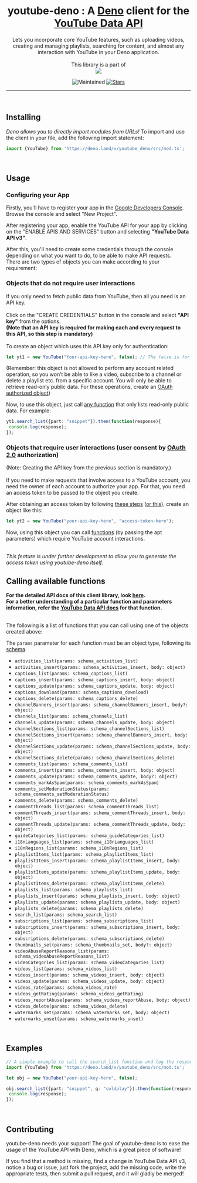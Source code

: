 <div align="center">

# youtube-deno : A [Deno](https://deno.land/) client for the [YouTube Data API](https://developers.google.com/youtube/v3/docs) 

Lets you incorporate core YouTube features, such as uploading videos, creating and managing playlists, searching for content, and almost any interaction with YouTube in your Deno application.
<br><br>
This library is a part of <br>
<a href="https://deno.land/x/">
<img src="https://cdn4.iconfinder.com/data/icons/logos-brands-5/24/deno-64.png">
</a>

![Maintained](https://img.shields.io/maintenance/yes/2020?style=for-the-badge&logo=github)
[![Stars](https://img.shields.io/github/stars/akshgpt7/youtube-deno?style=for-the-badge&logo=reverbnation)](hhttps://github.com/akshgpt7/youtube-deno/stargazers)

</div>

---
<br>

## Installing
*Deno allows you to directly import modules from URLs!*
To import and use the client in your file, add the following import statement:
```ts
import {YouTube} from 'https://deno.land/x/youtube_deno/src/mod.ts';
```
<br>

## Usage

### Configuring your App
Firstly, you'll have to register your app in the [Google Developers Console](https://console.developers.google.com/apis/dashboard).<br>
 Browse the console and select "New Project".<br>
 
After registering your app, enable the YouTube API for your app by clicking on the "ENABLE APIS AND SERVICES" button and selecting **"YouTube Data API v3"**.<br>
 
After this, you'll need to create some credentials through the console depending on what you want to do, to be able to make API requests. <br>
There are two types of objects you can make according to your requirement:

### Objects that do not require user interactions
If you only need to fetch public data from YouTube, then all you need is an API key. <br><br>
Click on the "CREATE CREDENTIALS" button in the console and select **"API key"** from the options. <br>
**(Note that an API key is required for making each and every request to this API, so this step is mandatory)**
<br><br>
To create an object which uses this API key only for authentication:
```ts
let yt1 = new YouTube("Your-api-key-here", false); // The false is for access token
```
(Remember: this object is not allowed to perform any account related operation, so you won’t be able to like a video, subscribe to a channel or delete a playlist etc. from a specific account. You will only be able to retrieve read-only public data. For these operations, create an [OAuth authorized object](#objects-that-require-user-interactions-user-consent-by-oauth-20-authorization))

Now, to use this object, just call [any function](https://github.com/akshgpt7/youtube-deno#calling-available-functions) that only lists read-only public data. For example:
```ts
yt1.search_list({part: "snippet"}).then(function(response){
 console.log(response);
});
```

### Objects that require user interactions (user consent by [OAuth 2.0](https://developers.google.com/identity/protocols/oauth2) authorization)
(Note: Creating the API key from the previous section is mandatory.)<br><br>
If you need to make requests that involve access to a YouTube account, you need the owner of each account to authorize your app. For that, you need an access token to be passed to the object you create.

After obtaining an access token by following [these steps](https://developers.google.com/identity/protocols/oauth2/web-server#httprest) ([or this](https://developers.google.com/identity/protocols/oauth2)), create an object like this:
```ts
let yt2 = new YouTube("your-api-key-here", "access-token-here");
```
Now, using this object you can call [functions](https://github.com/akshgpt7/youtube-deno#calling-available-functions) (by passing the apt parameters) which require YouTube account interactions.
<br><br>

*This feature is under further development to allow you to generate the access token using youtube-deno itself.*

## Calling available functions
**For the detailed API docs of this client library, look [here](https://doc.deno.land/https/raw.githubusercontent.com/akshgpt7/youtube-api-deno/master/src/mod.ts).**<br>
**For a better understanding of a particular function and parameters information, refer the [YouTube Data API docs](https://developers.google.com/youtube/v3/docs) for that function.**<br><br>

The following is a list of functions that you can call using one of the objects created above:<br>

The `params` parameter for each function must be an object type, following its [schema](https://doc.deno.land/https/raw.githubusercontent.com/akshgpt7/youtube-api-deno/master/src/mod.ts#schema_activities_insert). 

  - `activities_list(params: schema_activities_list)`
  - `activities_insert(params: schema_activities_insert, body: object)`
  - `captions_list(params: schema_captions_list)`
  - `captions_insert(params: schema_captions_insert, body: object)`
  - `captions_update(params: schema_captions_update, body: object)`
  - `captions_download(params: schema_captions_download)`
  - `captions_delete(params: schema_captions_delete)`
  - `channelBanners_insert(params: schema_channelBanners_insert, body?: object)`
  - `channels_list(params: schema_channels_list)`
  - `channels_update(params: schema_channels_update, body: object)`
  - `channelSections_list(params: schema_channelSections_list)`
  - `channelSections_insert(params: schema_channelBanners_insert, body: object)`
  - `channelSections_update(params: schema_channelSections_update, body: object)`
  - `channelSections_delete(params: schema_channelSections_delete)`
  - `comments_list(params: schema_comments_list)`
  - `comments_insert(params: schema_comments_insert, body: object)`
  - `comments_update(params: schema_comments_update, body?: object)`
  - `comments_markAsSpam(params: schema_comments_markAsSpam)`
  - `comments_setModerationStatus(params: schema_comments_setModerationStatus)`
  - `comments_delete(params: schema_comments_delete)`
  - `commentThreads_list(params: schema_commentThreads_list)`
  - `commentThreads_insert(params: schema_commentThreads_insert, body: object)`
  - `commentThreads_update(params: schema_commentThreads_update, body: object)`
  - `guideCategories_list(params: schema_guideCategories_list)`
  - `i18nLanguages_list(params: schema_i18nLanguages_list)`
  - `i18nRegions_list(params: schema_i18nRegions_list)`
  - `playlistItems_list(params: schema_playlistItems_list)`
  - `playlistItems_insert(params: schema_playlistItems_insert, body: object)`
  - `playlistItems_update(params: schema_playlistItems_update, body: object)`
  - `playlistItems_delete(params: schema_playlistItems_delete)`
  - `playlists_list(params: schema_playlists_list)`
  - `playlists_insert(params: schema_playlists_insert, body: object)`
  - `playlists_update(params: schema_playlists_update, body: object)`
  - `playlists_delete(params: schema_playlists_delete)`
  - `search_list(params: schema_search_list)`
  - `subscriptions_list(params: schema_subscriptions_list)`
  - `subscriptions_insert(params: schema_subscriptions_insert, body: object)`
  - `subscriptions_delete(params: schema_subscriptions_delete)`
  - `thumbnails_set(params: schema_thumbnails_set, body?: object)`
  - `videoAbuseReportReasons_list(params: schema_videoAbuseReportReasons_list)`
  - `videoCategories_list(params: schema_videoCategories_list)`
  - `videos_list(params: schema_videos_list)`
  - `videos_insert(params: schema_videos_insert, body: object)`
  - `videos_update(params: schema_videos_update, body: object)`
  - `videos_rate(params: schema_videos_rate)`
  - `videos_getRating(params: schema_videos_getRating)`
  - `videos_reportAbuse(params: schema_videos_reportAbuse, body: object)`
  - `videos_delete(params: schema_videos_delete)`
  - `watermarks_set(params: schema_watermarks_set, body: object)`
  - `watermarks_unset(params: schema_watermarks_unset)`
<br>

## Examples
```ts
// A simple example to call the search_list function and log the response json.
import {YouTube} from 'https://deno.land/x/youtube_deno/src/mod.ts';

let obj = new YouTube("your-api-key-here", false);

obj.search_list({part: "snippet", q: "coldplay"}).then(function(response){
 console.log(response);
});

```
<br>

## Contributing
youtube-deno needs your support! The goal of youtube-deno is to ease the usage of the YouTube API with Deno, which is a great piece of software!

If you find that a method is missing, find a change in YouTube Data API v3, notice a bug or issue, just fork the project, add the missing code, write the appropriate tests, then submit a pull request, and it will gladly be merged!
  
